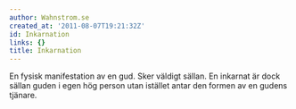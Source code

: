```yaml
---
author: Wahnstrom.se
created_at: '2011-08-07T19:21:32Z'
id: Inkarnation
links: {}
title: Inkarnation
---
```


En fysisk manifestation av en gud. Sker väldigt sällan. En inkarnat är dock sällan guden i egen hög
person utan istället antar den formen av en gudens tjänare.